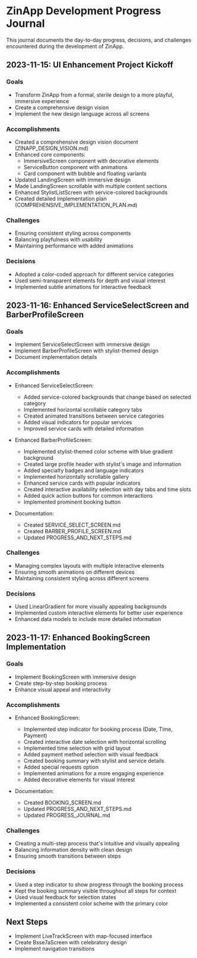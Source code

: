 # ZinApp Development Progress Journal

This journal documents the day-to-day progress, decisions, and challenges encountered during the development of ZinApp.

## 2023-11-15: UI Enhancement Project Kickoff

### Goals
- Transform ZinApp from a formal, sterile design to a more playful, immersive experience
- Create a comprehensive design vision
- Implement the new design language across all screens

### Accomplishments
- Created a comprehensive design vision document (ZINAPP_DESIGN_VISION.md)
- Enhanced core components:
  - ImmersiveScreen component with decorative elements
  - ServiceButton component with animations
  - Card component with bubble and floating variants
- Updated LandingScreen with immersive design
- Made LandingScreen scrollable with multiple content sections
- Enhanced StylistListScreen with service-colored backgrounds
- Created detailed implementation plan (COMPREHENSIVE_IMPLEMENTATION_PLAN.md)

### Challenges
- Ensuring consistent styling across components
- Balancing playfulness with usability
- Maintaining performance with added animations

### Decisions
- Adopted a color-coded approach for different service categories
- Used semi-transparent elements for depth and visual interest
- Implemented subtle animations for interactive feedback

## 2023-11-16: Enhanced ServiceSelectScreen and BarberProfileScreen

### Goals
- Implement ServiceSelectScreen with immersive design
- Implement BarberProfileScreen with stylist-themed design
- Document implementation details

### Accomplishments
- Enhanced ServiceSelectScreen:
  - Added service-colored backgrounds that change based on selected category
  - Implemented horizontal scrollable category tabs
  - Created animated transitions between service categories
  - Added visual indicators for popular services
  - Improved service cards with detailed information

- Enhanced BarberProfileScreen:
  - Implemented stylist-themed color scheme with blue gradient background
  - Created large profile header with stylist's image and information
  - Added specialty badges and language indicators
  - Implemented horizontally scrollable gallery
  - Enhanced service cards with popular indicators
  - Created interactive availability selection with day tabs and time slots
  - Added quick action buttons for common interactions
  - Implemented prominent booking button

- Documentation:
  - Created SERVICE_SELECT_SCREEN.md
  - Created BARBER_PROFILE_SCREEN.md
  - Updated PROGRESS_AND_NEXT_STEPS.md

### Challenges
- Managing complex layouts with multiple interactive elements
- Ensuring smooth animations on different devices
- Maintaining consistent styling across different screens

### Decisions
- Used LinearGradient for more visually appealing backgrounds
- Implemented custom interactive elements for better user experience
- Enhanced data models to include more detailed information

## 2023-11-17: Enhanced BookingScreen Implementation

### Goals
- Implement BookingScreen with immersive design
- Create step-by-step booking process
- Enhance visual appeal and interactivity

### Accomplishments
- Enhanced BookingScreen:
  - Implemented step indicator for booking process (Date, Time, Payment)
  - Created interactive date selection with horizontal scrolling
  - Implemented time selection with grid layout
  - Added payment method selection with visual feedback
  - Created booking summary with stylist and service details
  - Added special requests option
  - Implemented animations for a more engaging experience
  - Added decorative elements for visual interest

- Documentation:
  - Created BOOKING_SCREEN.md
  - Updated PROGRESS_AND_NEXT_STEPS.md
  - Updated PROGRESS_JOURNAL.md

### Challenges
- Creating a multi-step process that's intuitive and visually appealing
- Balancing information density with clean design
- Ensuring smooth transitions between steps

### Decisions
- Used a step indicator to show progress through the booking process
- Kept the booking summary visible throughout all steps for context
- Used visual feedback for selection states
- Implemented a consistent color scheme with the primary color

## Next Steps
- Implement LiveTrackScreen with map-focused interface
- Create Bsse7aScreen with celebratory design
- Implement navigation transitions
